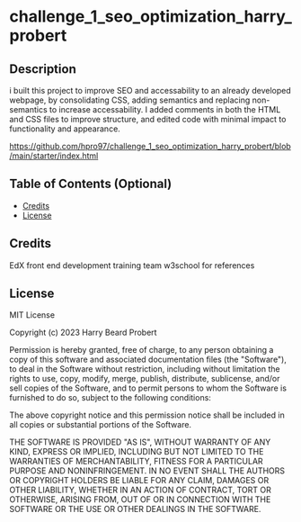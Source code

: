# challenge_1_seo_optimization_harry_probert

## Description 

i built this project to improve SEO and accessability to an already developed webpage, by consolidating CSS, adding semantics and replacing non-semantics to increase accessability. I added comments in both the HTML and CSS files to improve structure, and edited code with minimal impact to functionality and appearance.

https://github.com/hpro97/challenge_1_seo_optimization_harry_probert/blob/main/starter/index.html

## Table of Contents (Optional)

* [Credits](#credits)
* [License](#license)

## Credits

EdX front end development training team
w3school for references

## License

MIT License

Copyright (c) 2023 Harry Beard Probert

Permission is hereby granted, free of charge, to any person obtaining a copy
of this software and associated documentation files (the "Software"), to deal
in the Software without restriction, including without limitation the rights
to use, copy, modify, merge, publish, distribute, sublicense, and/or sell
copies of the Software, and to permit persons to whom the Software is
furnished to do so, subject to the following conditions:

The above copyright notice and this permission notice shall be included in all
copies or substantial portions of the Software.

THE SOFTWARE IS PROVIDED "AS IS", WITHOUT WARRANTY OF ANY KIND, EXPRESS OR
IMPLIED, INCLUDING BUT NOT LIMITED TO THE WARRANTIES OF MERCHANTABILITY,
FITNESS FOR A PARTICULAR PURPOSE AND NONINFRINGEMENT. IN NO EVENT SHALL THE
AUTHORS OR COPYRIGHT HOLDERS BE LIABLE FOR ANY CLAIM, DAMAGES OR OTHER
LIABILITY, WHETHER IN AN ACTION OF CONTRACT, TORT OR OTHERWISE, ARISING FROM,
OUT OF OR IN CONNECTION WITH THE SOFTWARE OR THE USE OR OTHER DEALINGS IN THE
SOFTWARE.
